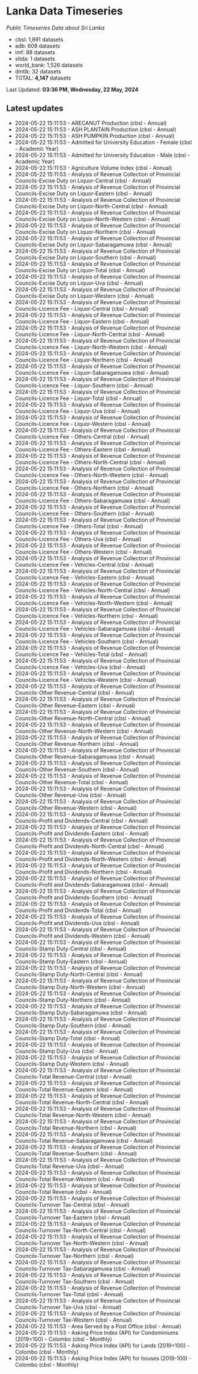 # Lanka Data Timeseries
*Public Timeseries Data about Sri Lanka*

* cbsl: 1,891 datasets
* adb: 609 datasets
* imf: 88 datasets
* sltda: 1 datasets
* world_bank: 1,526 datasets
* dmtlk: 32 datasets
* TOTAL: **4,147** datasets

Last Updated: **03:36 PM, Wednesday, 22 May, 2024**

## Latest updates

* 2024-05-22 15:11:53 - ARECANUT Production (cbsl - Annual)
* 2024-05-22 15:11:53 - ASH PLANTAIN Production (cbsl - Annual)
* 2024-05-22 15:11:53 - ASH PUMPKIN Production (cbsl - Annual)
* 2024-05-22 15:11:53 - Admitted for University Education - Female (cbsl - Academic Year)
* 2024-05-22 15:11:53 - Admitted for University Education - Male (cbsl - Academic Year)
* 2024-05-22 15:11:53 - Agriculture Volume Index (cbsl - Annual)
* 2024-05-22 15:11:53 - Analysis of Revenue Collection of Provincial Councils-Excise Duty on Liquor-Central (cbsl - Annual)
* 2024-05-22 15:11:53 - Analysis of Revenue Collection of Provincial Councils-Excise Duty on Liquor-Eastern (cbsl - Annual)
* 2024-05-22 15:11:53 - Analysis of Revenue Collection of Provincial Councils-Excise Duty on Liquor-North-Central (cbsl - Annual)
* 2024-05-22 15:11:53 - Analysis of Revenue Collection of Provincial Councils-Excise Duty on Liquor-North-Western (cbsl - Annual)
* 2024-05-22 15:11:53 - Analysis of Revenue Collection of Provincial Councils-Excise Duty on Liquor-Northern (cbsl - Annual)
* 2024-05-22 15:11:53 - Analysis of Revenue Collection of Provincial Councils-Excise Duty on Liquor-Sabaragamuwa (cbsl - Annual)
* 2024-05-22 15:11:53 - Analysis of Revenue Collection of Provincial Councils-Excise Duty on Liquor-Southern (cbsl - Annual)
* 2024-05-22 15:11:53 - Analysis of Revenue Collection of Provincial Councils-Excise Duty on Liquor-Total (cbsl - Annual)
* 2024-05-22 15:11:53 - Analysis of Revenue Collection of Provincial Councils-Excise Duty on Liquor-Uva (cbsl - Annual)
* 2024-05-22 15:11:53 - Analysis of Revenue Collection of Provincial Councils-Excise Duty on Liquor-Western (cbsl - Annual)
* 2024-05-22 15:11:53 - Analysis of Revenue Collection of Provincial Councils-Licence Fee - Liquor-Central (cbsl - Annual)
* 2024-05-22 15:11:53 - Analysis of Revenue Collection of Provincial Councils-Licence Fee - Liquor-Eastern (cbsl - Annual)
* 2024-05-22 15:11:53 - Analysis of Revenue Collection of Provincial Councils-Licence Fee - Liquor-North-Central (cbsl - Annual)
* 2024-05-22 15:11:53 - Analysis of Revenue Collection of Provincial Councils-Licence Fee - Liquor-North-Western (cbsl - Annual)
* 2024-05-22 15:11:53 - Analysis of Revenue Collection of Provincial Councils-Licence Fee - Liquor-Northern (cbsl - Annual)
* 2024-05-22 15:11:53 - Analysis of Revenue Collection of Provincial Councils-Licence Fee - Liquor-Sabaragamuwa (cbsl - Annual)
* 2024-05-22 15:11:53 - Analysis of Revenue Collection of Provincial Councils-Licence Fee - Liquor-Southern (cbsl - Annual)
* 2024-05-22 15:11:53 - Analysis of Revenue Collection of Provincial Councils-Licence Fee - Liquor-Total (cbsl - Annual)
* 2024-05-22 15:11:53 - Analysis of Revenue Collection of Provincial Councils-Licence Fee - Liquor-Uva (cbsl - Annual)
* 2024-05-22 15:11:53 - Analysis of Revenue Collection of Provincial Councils-Licence Fee - Liquor-Western (cbsl - Annual)
* 2024-05-22 15:11:53 - Analysis of Revenue Collection of Provincial Councils-Licence Fee - Others-Central (cbsl - Annual)
* 2024-05-22 15:11:53 - Analysis of Revenue Collection of Provincial Councils-Licence Fee - Others-Eastern (cbsl - Annual)
* 2024-05-22 15:11:53 - Analysis of Revenue Collection of Provincial Councils-Licence Fee - Others-North-Central (cbsl - Annual)
* 2024-05-22 15:11:53 - Analysis of Revenue Collection of Provincial Councils-Licence Fee - Others-North-Western (cbsl - Annual)
* 2024-05-22 15:11:53 - Analysis of Revenue Collection of Provincial Councils-Licence Fee - Others-Northern (cbsl - Annual)
* 2024-05-22 15:11:53 - Analysis of Revenue Collection of Provincial Councils-Licence Fee - Others-Sabaragamuwa (cbsl - Annual)
* 2024-05-22 15:11:53 - Analysis of Revenue Collection of Provincial Councils-Licence Fee - Others-Southern (cbsl - Annual)
* 2024-05-22 15:11:53 - Analysis of Revenue Collection of Provincial Councils-Licence Fee - Others-Total (cbsl - Annual)
* 2024-05-22 15:11:53 - Analysis of Revenue Collection of Provincial Councils-Licence Fee - Others-Uva (cbsl - Annual)
* 2024-05-22 15:11:53 - Analysis of Revenue Collection of Provincial Councils-Licence Fee - Others-Western (cbsl - Annual)
* 2024-05-22 15:11:53 - Analysis of Revenue Collection of Provincial Councils-Licence Fee - Vehicles-Central (cbsl - Annual)
* 2024-05-22 15:11:53 - Analysis of Revenue Collection of Provincial Councils-Licence Fee - Vehicles-Eastern (cbsl - Annual)
* 2024-05-22 15:11:53 - Analysis of Revenue Collection of Provincial Councils-Licence Fee - Vehicles-North-Central (cbsl - Annual)
* 2024-05-22 15:11:53 - Analysis of Revenue Collection of Provincial Councils-Licence Fee - Vehicles-North-Western (cbsl - Annual)
* 2024-05-22 15:11:53 - Analysis of Revenue Collection of Provincial Councils-Licence Fee - Vehicles-Northern (cbsl - Annual)
* 2024-05-22 15:11:53 - Analysis of Revenue Collection of Provincial Councils-Licence Fee - Vehicles-Sabaragamuwa (cbsl - Annual)
* 2024-05-22 15:11:53 - Analysis of Revenue Collection of Provincial Councils-Licence Fee - Vehicles-Southern (cbsl - Annual)
* 2024-05-22 15:11:53 - Analysis of Revenue Collection of Provincial Councils-Licence Fee - Vehicles-Total (cbsl - Annual)
* 2024-05-22 15:11:53 - Analysis of Revenue Collection of Provincial Councils-Licence Fee - Vehicles-Uva (cbsl - Annual)
* 2024-05-22 15:11:53 - Analysis of Revenue Collection of Provincial Councils-Licence Fee - Vehicles-Western (cbsl - Annual)
* 2024-05-22 15:11:53 - Analysis of Revenue Collection of Provincial Councils-Other Revenue-Central (cbsl - Annual)
* 2024-05-22 15:11:53 - Analysis of Revenue Collection of Provincial Councils-Other Revenue-Eastern (cbsl - Annual)
* 2024-05-22 15:11:53 - Analysis of Revenue Collection of Provincial Councils-Other Revenue-North-Central (cbsl - Annual)
* 2024-05-22 15:11:53 - Analysis of Revenue Collection of Provincial Councils-Other Revenue-North-Western (cbsl - Annual)
* 2024-05-22 15:11:53 - Analysis of Revenue Collection of Provincial Councils-Other Revenue-Northern (cbsl - Annual)
* 2024-05-22 15:11:53 - Analysis of Revenue Collection of Provincial Councils-Other Revenue-Sabaragamuwa (cbsl - Annual)
* 2024-05-22 15:11:53 - Analysis of Revenue Collection of Provincial Councils-Other Revenue-Southern (cbsl - Annual)
* 2024-05-22 15:11:53 - Analysis of Revenue Collection of Provincial Councils-Other Revenue-Total (cbsl - Annual)
* 2024-05-22 15:11:53 - Analysis of Revenue Collection of Provincial Councils-Other Revenue-Uva (cbsl - Annual)
* 2024-05-22 15:11:53 - Analysis of Revenue Collection of Provincial Councils-Other Revenue-Western (cbsl - Annual)
* 2024-05-22 15:11:53 - Analysis of Revenue Collection of Provincial Councils-Profit and Dividends-Central (cbsl - Annual)
* 2024-05-22 15:11:53 - Analysis of Revenue Collection of Provincial Councils-Profit and Dividends-Eastern (cbsl - Annual)
* 2024-05-22 15:11:53 - Analysis of Revenue Collection of Provincial Councils-Profit and Dividends-North-Central (cbsl - Annual)
* 2024-05-22 15:11:53 - Analysis of Revenue Collection of Provincial Councils-Profit and Dividends-North-Western (cbsl - Annual)
* 2024-05-22 15:11:53 - Analysis of Revenue Collection of Provincial Councils-Profit and Dividends-Northern (cbsl - Annual)
* 2024-05-22 15:11:53 - Analysis of Revenue Collection of Provincial Councils-Profit and Dividends-Sabaragamuwa (cbsl - Annual)
* 2024-05-22 15:11:53 - Analysis of Revenue Collection of Provincial Councils-Profit and Dividends-Southern (cbsl - Annual)
* 2024-05-22 15:11:53 - Analysis of Revenue Collection of Provincial Councils-Profit and Dividends-Total (cbsl - Annual)
* 2024-05-22 15:11:53 - Analysis of Revenue Collection of Provincial Councils-Profit and Dividends-Uva (cbsl - Annual)
* 2024-05-22 15:11:53 - Analysis of Revenue Collection of Provincial Councils-Profit and Dividends-Western (cbsl - Annual)
* 2024-05-22 15:11:53 - Analysis of Revenue Collection of Provincial Councils-Stamp Duty-Central (cbsl - Annual)
* 2024-05-22 15:11:53 - Analysis of Revenue Collection of Provincial Councils-Stamp Duty-Eastern (cbsl - Annual)
* 2024-05-22 15:11:53 - Analysis of Revenue Collection of Provincial Councils-Stamp Duty-North-Central (cbsl - Annual)
* 2024-05-22 15:11:53 - Analysis of Revenue Collection of Provincial Councils-Stamp Duty-North-Western (cbsl - Annual)
* 2024-05-22 15:11:53 - Analysis of Revenue Collection of Provincial Councils-Stamp Duty-Northern (cbsl - Annual)
* 2024-05-22 15:11:53 - Analysis of Revenue Collection of Provincial Councils-Stamp Duty-Sabaragamuwa (cbsl - Annual)
* 2024-05-22 15:11:53 - Analysis of Revenue Collection of Provincial Councils-Stamp Duty-Southern (cbsl - Annual)
* 2024-05-22 15:11:53 - Analysis of Revenue Collection of Provincial Councils-Stamp Duty-Total (cbsl - Annual)
* 2024-05-22 15:11:53 - Analysis of Revenue Collection of Provincial Councils-Stamp Duty-Uva (cbsl - Annual)
* 2024-05-22 15:11:53 - Analysis of Revenue Collection of Provincial Councils-Stamp Duty-Western (cbsl - Annual)
* 2024-05-22 15:11:53 - Analysis of Revenue Collection of Provincial Councils-Total Revenue-Central (cbsl - Annual)
* 2024-05-22 15:11:53 - Analysis of Revenue Collection of Provincial Councils-Total Revenue-Eastern (cbsl - Annual)
* 2024-05-22 15:11:53 - Analysis of Revenue Collection of Provincial Councils-Total Revenue-North-Central (cbsl - Annual)
* 2024-05-22 15:11:53 - Analysis of Revenue Collection of Provincial Councils-Total Revenue-North-Western (cbsl - Annual)
* 2024-05-22 15:11:53 - Analysis of Revenue Collection of Provincial Councils-Total Revenue-Northern (cbsl - Annual)
* 2024-05-22 15:11:53 - Analysis of Revenue Collection of Provincial Councils-Total Revenue-Sabaragamuwa (cbsl - Annual)
* 2024-05-22 15:11:53 - Analysis of Revenue Collection of Provincial Councils-Total Revenue-Southern (cbsl - Annual)
* 2024-05-22 15:11:53 - Analysis of Revenue Collection of Provincial Councils-Total Revenue-Uva (cbsl - Annual)
* 2024-05-22 15:11:53 - Analysis of Revenue Collection of Provincial Councils-Total Revenue-Western (cbsl - Annual)
* 2024-05-22 15:11:53 - Analysis of Revenue Collection of Provincial Councils-Total Revenue (cbsl - Annual)
* 2024-05-22 15:11:53 - Analysis of Revenue Collection of Provincial Councils-Turnover Tax-Central (cbsl - Annual)
* 2024-05-22 15:11:53 - Analysis of Revenue Collection of Provincial Councils-Turnover Tax-Eastern (cbsl - Annual)
* 2024-05-22 15:11:53 - Analysis of Revenue Collection of Provincial Councils-Turnover Tax-North-Central (cbsl - Annual)
* 2024-05-22 15:11:53 - Analysis of Revenue Collection of Provincial Councils-Turnover Tax-North-Western (cbsl - Annual)
* 2024-05-22 15:11:53 - Analysis of Revenue Collection of Provincial Councils-Turnover Tax-Northern (cbsl - Annual)
* 2024-05-22 15:11:53 - Analysis of Revenue Collection of Provincial Councils-Turnover Tax-Sabaragamuwa (cbsl - Annual)
* 2024-05-22 15:11:53 - Analysis of Revenue Collection of Provincial Councils-Turnover Tax-Southern (cbsl - Annual)
* 2024-05-22 15:11:53 - Analysis of Revenue Collection of Provincial Councils-Turnover Tax-Total (cbsl - Annual)
* 2024-05-22 15:11:53 - Analysis of Revenue Collection of Provincial Councils-Turnover Tax-Uva (cbsl - Annual)
* 2024-05-22 15:11:53 - Analysis of Revenue Collection of Provincial Councils-Turnover Tax-Western (cbsl - Annual)
* 2024-05-22 15:11:53 - Area Served by a Post Office (cbsl - Annual)
* 2024-05-22 15:11:53 - Asking Price Index (API) for Condominiums (2019=100) - Colombo (cbsl - Monthly)
* 2024-05-22 15:11:53 - Asking Price Index (API) for Lands (2019=100) - Colombo (cbsl - Monthly)
* 2024-05-22 15:11:53 - Asking Price Index (API) for houses (2019-100) - Colombo (cbsl - Monthly)